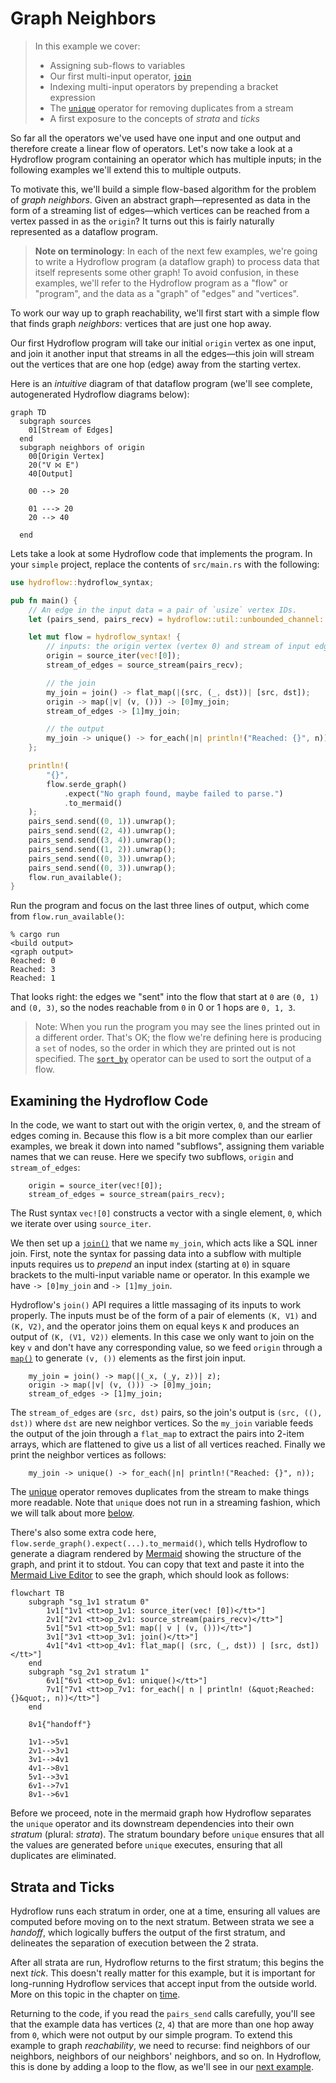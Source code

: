 # Graph Neighbors
> In this example we cover:
> * Assigning sub-flows to variables
> * Our first multi-input operator, [`join`](./surface_ops.gen.md#join)
> * Indexing multi-input operators by prepending a bracket expression
> * The [`unique`](./surface_ops.gen.md#unique) operator for removing duplicates from a stream
> * A first exposure to the concepts of _strata_ and _ticks_

So far all the operators we've used have one input and one output and therefore
create a linear flow of operators. Let's now take a look at a Hydroflow program containing
an operator which has multiple inputs; in the following examples we'll extend this to
multiple outputs.

To motivate this, we'll build a simple flow-based algorithm for the problem of *graph neighbors*. 
Given an abstract graph—represented as data in the form of a streaming list of edges—which 
vertices can be reached from a vertex passed in as the `origin`? It turns out this is fairly 
naturally represented as a dataflow program. 

> **Note on terminology**: In each of the next few examples, we're going to write a Hydroflow program (a dataflow graph) to process data that itself represents some other graph! To avoid confusion, in these examples, we'll refer to the Hydroflow program as a "flow" or "program", and the data as a "graph" of "edges" and "vertices".

To work our way up to graph reachability, we'll first start with a simple flow that finds
graph *neighbors*: vertices that are just one hop away. 

Our first Hydroflow program will take
our initial `origin` vertex as one input, and join it another input that streams in all the edges—this 
join will stream out the vertices that are one hop (edge) away from the starting vertex. 

Here is an *intuitive* diagram of that dataflow program (we'll see complete, autogenerated Hydroflow diagrams
below):
```mermaid
graph TD
  subgraph sources
    01[Stream of Edges]
  end
  subgraph neighbors of origin
    00[Origin Vertex]
    20("V ⨝ E")
    40[Output]

    00 --> 20
    
    01 ---> 20
    20 --> 40
    
  end
```

Lets take a look at some Hydroflow code that implements the program. In your `simple` project,
replace the contents of `src/main.rs` with the following:

```rust
use hydroflow::hydroflow_syntax;

pub fn main() {
    // An edge in the input data = a pair of `usize` vertex IDs.
    let (pairs_send, pairs_recv) = hydroflow::util::unbounded_channel::<(usize, usize)>();

    let mut flow = hydroflow_syntax! {
        // inputs: the origin vertex (vertex 0) and stream of input edges
        origin = source_iter(vec![0]);
        stream_of_edges = source_stream(pairs_recv);

        // the join
        my_join = join() -> flat_map(|(src, (_, dst))| [src, dst]);
        origin -> map(|v| (v, ())) -> [0]my_join;
        stream_of_edges -> [1]my_join;

        // the output
        my_join -> unique() -> for_each(|n| println!("Reached: {}", n));
    };

    println!(
        "{}",
        flow.serde_graph()
            .expect("No graph found, maybe failed to parse.")
            .to_mermaid()
    );
    pairs_send.send((0, 1)).unwrap();
    pairs_send.send((2, 4)).unwrap();
    pairs_send.send((3, 4)).unwrap();
    pairs_send.send((1, 2)).unwrap();
    pairs_send.send((0, 3)).unwrap();
    pairs_send.send((0, 3)).unwrap();
    flow.run_available();
}
```

Run the program and focus on the last three lines of output, which come from `flow.run_available()`:
```console
% cargo run
<build output>
<graph output>
Reached: 0
Reached: 3
Reached: 1
```
That looks right: the edges we "sent" into the flow that start at `0` are 
`(0, 1)` and `(0, 3)`, so the nodes reachable from `0` in 0 or 1 hops are `0, 1, 3`.

> Note: When you run the program you may see the lines printed out in a different order. That's OK; the flow we're defining here is producing a `set` of nodes, so the order in which they are printed out is not specified. The [`sort_by`](./surface_ops.gen.md#sort_by) operator can be used to sort the output of a flow.

## Examining the Hydroflow Code
In the code, we want to start out with the origin vertex, `0`,
and the stream of edges coming in. Because this flow is a bit more complex
than our earlier examples, we break it down into named "subflows", assigning them variable
names that we can reuse. Here we specify two subflows, `origin` and `stream_of_edges`:
```rust,ignore
    origin = source_iter(vec![0]);
    stream_of_edges = source_stream(pairs_recv);
```
The Rust syntax `vec![0]` constructs a vector with a single element, `0`, which we iterate
over using `source_iter`.

We then set up a [`join()`](./surface_ops.gen.md#join) that we
name `my_join`, which acts like a SQL inner join. 
First, note the syntax for passing data into a subflow with multiple inputs requires us to *prepend* 
an input index (starting at `0`) in square brackets to the multi-input variable name or operator.  In this example we have `-> [0]my_join`
and `-> [1]my_join`.

Hydroflow's `join()` API requires
a little massaging of its inputs to work properly.
The inputs must be of the form of a pair of elements `(K, V1)`
and `(K, V2)`, and the operator joins them on equal keys `K` and produces an
output of `(K, (V1, V2))` elements. In this case we only want to join on the key `v` and
don't have any corresponding value, so we feed `origin` through a [`map()`](./surface_ops.gen.md#map)
to generate `(v, ())` elements as the first join input. 
```rust,ignore
    my_join = join() -> map(|(_x, (_y, z))| z);
    origin -> map(|v| (v, ())) -> [0]my_join;
    stream_of_edges -> [1]my_join;
```
The `stream_of_edges` are `(src, dst)` pairs,
so the join's output is `(src, ((), dst))` where `dst` are new neighbor
vertices. So the `my_join` variable feeds the output of the join through a `flat_map` to extract the pairs into 2-item arrays, which are flattened to give us a list of all vertices reached.
Finally we print the neighbor vertices as follows:
```rust,ignore
    my_join -> unique() -> for_each(|n| println!("Reached: {}", n));
```
The [unique](./surface_ops.gen.md#unique) operator removes duplicates from the stream to make things more readable. Note that `unique` does not run in a streaming fashion, which we will talk about more [below](#strata-and-ticks).

There's
also some extra code here, `flow.serde_graph().expect(...).to_mermaid()`, which tells
Hydroflow to
generate a diagram rendered by [Mermaid](https://mermaid-js.github.io/) showing
the structure of the graph, and print it to stdout. You can copy that text and paste it into the [Mermaid Live Editor](https://mermaid-js.github.io/mermaid-live-editor/) to see the graph, which should look as follows:

```mermaid
flowchart TB
    subgraph "sg_1v1 stratum 0"
        1v1["1v1 <tt>op_1v1: source_iter(vec! [0])</tt>"]
        2v1["2v1 <tt>op_2v1: source_stream(pairs_recv)</tt>"]
        5v1["5v1 <tt>op_5v1: map(| v | (v, ()))</tt>"]
        3v1["3v1 <tt>op_3v1: join()</tt>"]
        4v1["4v1 <tt>op_4v1: flat_map(| (src, (_, dst)) | [src, dst])</tt>"]
    end
    subgraph "sg_2v1 stratum 1"
        6v1["6v1 <tt>op_6v1: unique()</tt>"]
        7v1["7v1 <tt>op_7v1: for_each(| n | println! (&quot;Reached: {}&quot;, n))</tt>"]
    end

    8v1{"handoff"}

    1v1-->5v1
    2v1-->3v1
    3v1-->4v1
    4v1-->8v1
    5v1-->3v1
    6v1-->7v1
    8v1-->6v1
```
Before we proceed, note in the mermaid graph how Hydroflow separates the `unique` operator and its downstream dependencies into their own
_stratum_ (plural: _strata_). The stratum boundary before `unique` ensures that all the values are generated before `unique` executes, ensuring that all duplicates are eliminated. 

## Strata and Ticks
Hydroflow runs each stratum
in order, one at a time, ensuring all values are computed
before moving on to the next stratum. Between strata we see a _handoff_, which logically buffers the 
output of the first stratum, and delineates the separation of execution between the 2 strata.

After all strata are run, Hydroflow returns to the first stratum; this begins the next _tick_. This doesn't really matter for this example, but it is important for long-running Hydroflow services that accept input from the outside world. More on this topic in the chapter on [time](./time.md).

Returning to the code, if you read the `pairs_send` calls carefully, you'll see that the example data 
has vertices (`2`, `4`) that are more than one hop away from `0`, which were
not output by our simple program. To extend this example to graph *reachability*, 
we need to recurse: find neighbors of our neighbors, neighbors of our neighbors' neighbors, and so on. In Hydroflow,
this is done by adding a loop to the flow, as we'll see in our [next example](example_5_reachability.md).


